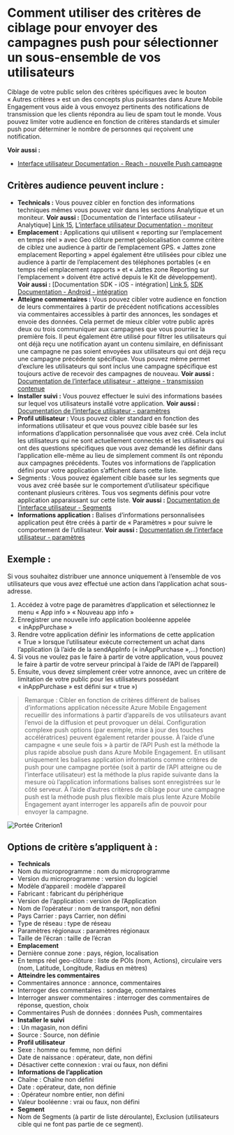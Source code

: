 <properties 
   pageTitle="Interface utilisateur de Azure Engagement Mobile - Reach critère" 
   description="Découvrez comment utiliser des critères de ciblage pour envoyer des campagnes push à sélectionner un sous-ensemble de vos utilisateurs à l’aide d’Azure Mobile Engagement" 
   services="mobile-engagement" 
   documentationCenter="" 
   authors="piyushjo" 
   manager="dwrede"
   editor=""/>

<tags
   ms.service="mobile-engagement"
   ms.devlang="na"
   ms.topic="article"
   ms.tgt_pltfrm="mobile-multiple"
   ms.workload="mobile" 
   ms.date="08/19/2016"
   ms.author="piyushjo"/>


# <a name="how-to-use-targeting-criteria-to-send-push-campaigns-to-a-select-subset-of-your-users"></a>Comment utiliser des critères de ciblage pour envoyer des campagnes push pour sélectionner un sous-ensemble de vos utilisateurs

Ciblage de votre public selon des critères spécifiques avec le bouton « Autres critères » est un des concepts plus puissantes dans Azure Mobile Engagement vous aide à vous envoyez pertinents des notifications de transmission que les clients répondra au lieu de spam tout le monde. Vous pouvez limiter votre audience en fonction de critères standards et simuler push pour déterminer le nombre de personnes qui reçoivent une notification.

**Voir aussi :**

- [Interface utilisateur Documentation - Reach - nouvelle Push campagne][Link 27]

## <a name="audience-criteria-can-include"></a>Critères audience peuvent inclure :
- **Technicals :** Vous pouvez cibler en fonction des informations techniques mêmes vous pouvez voir dans les sections Analytique et un moniteur. **Voir aussi :** [Documentation de l’interface utilisateur - Analytique] [ Link 15], [L’interface utilisateur Documentation - moniteur][Link 16]
- **Emplacement :** Applications qui utilisent « reporting sur l’emplacement en temps réel » avec Geo clôture permet géolocalisation comme critère de ciblez une audience à partir de l’emplacement GPS. « Jattes zone emplacement Reporting » appel également être utilisées pour ciblez une audience à partir de l’emplacement des téléphones portables (« en temps réel emplacement rapports » et « Jattes zone Reporting sur l’emplacement » doivent être activé depuis le Kit de développement). **Voir aussi :** [Documentation SDK - iOS - intégration] [ Link 5], [SDK Documentation - Android - intégration][Link 5]
- **Atteigne commentaires :** Vous pouvez cibler votre audience en fonction de leurs commentaires à partir de précédent notifications accessibles via commentaires accessibles à partir des annonces, les sondages et envoie des données. Cela permet de mieux cibler votre public après deux ou trois communiquer aux campagnes que vous pourriez la première fois. Il peut également être utilisé pour filtrer les utilisateurs qui ont déjà reçu une notification ayant un contenu similaire, en définissant une campagne ne pas soient envoyées aux utilisateurs qui ont déjà reçu une campagne précédente spécifique. Vous pouvez même permet d’exclure les utilisateurs qui sont inclus une campagne spécifique est toujours active de recevoir des campagnes de nouveau. **Voir aussi :** [Documentation de l’interface utilisateur - atteigne - transmission contenue][Link 29]
- **Installer suivi :** Vous pouvez effectuer le suivi des informations basées sur lequel vos utilisateurs installé votre application. **Voir aussi :** [Documentation de l’interface utilisateur - paramètres][Link 20]
- **Profil utilisateur :** Vous pouvez cibler standard en fonction des informations utilisateur et que vous pouvez cible basée sur les informations d’application personnalisée que vous avez créé. Cela inclut les utilisateurs qui ne sont actuellement connectés et les utilisateurs qui ont des questions spécifiques que vous avez demandé les définir dans l’application elle-même au lieu de simplement comment ils ont répondu aux campagnes précédents. Toutes vos informations de l’application défini pour votre application s’affichent dans cette liste.
- Segments : Vous pouvez également cible basée sur les segments que vous avez créé basée sur le comportement d’utilisateur spécifique contenant plusieurs critères. Tous vos segments définis pour votre application apparaissant sur cette liste. **Voir aussi :** [Documentation de l’interface utilisateur - Segments][Link 18]
- **Informations application :** Balises d’informations personnalisées application peut être créés à partir de « Paramètres » pour suivre le comportement de l’utilisateur. **Voir aussi :** [Documentation de l’interface utilisateur - paramètres][Link 20]

## <a name="example"></a>Exemple : 
Si vous souhaitez distribuer une annonce uniquement à l’ensemble de vos utilisateurs que vous avez effectué une action dans l’application achat sous-adresse.

1. Accédez à votre page de paramètres d’application et sélectionnez le menu « App info » « Nouveau app info »
2. Enregistrer une nouvelle info application booléenne appelée « inAppPurchase »
3. Rendre votre application définir les informations de cette application « True » lorsque l’utilisateur exécute correctement un achat dans l’application (à l’aide de la sendAppInfo (« inAppPurchase »,...) fonction)
4. Si vous ne voulez pas le faire à partir de votre application, vous pouvez le faire à partir de votre serveur principal à l’aide de l’API de l’appareil)
5. Ensuite, vous devez simplement créer votre annonce, avec un critère de limitation de votre public pour les utilisateurs possédant « inAppPurchase » est défini sur « true »)
 
> Remarque : Cibler en fonction de critères différent de balises d’informations application nécessite Azure Mobile Engagement recueillir des informations à partir d’appareils de vos utilisateurs avant l’envoi de la diffusion et peut provoquer un délai. Configuration complexe push options (par exemple, mise à jour des touches accélératrices) peuvent également retarder pousse. À l’aide d’une campagne « une seule fois » à partir de l’API Push est la méthode la plus rapide absolue push dans Azure Mobile Engagement. En utilisant uniquement les balises application informations comme critères de push pour une campagne portée (soit à partir de l’API atteigne ou de l’interface utilisateur) est la méthode la plus rapide suivante dans la mesure où l’application informations balises sont enregistrées sur le côté serveur. À l’aide d’autres critères de ciblage pour une campagne push est la méthode push plus flexible mais plus lente Azure Mobile Engagement ayant interroger les appareils afin de pouvoir pour envoyer la campagne.
 
![Portée Criterion1][29] 

## <a name="criterion-options-apply-to"></a>Options de critère s’appliquent à :
- **Technicals**     
- Nom du microprogramme : nom du microprogramme
- Version du microprogramme : version du logiciel
- Modèle d’appareil : modèle d’appareil
- Fabricant : fabricant du périphérique
- Version de l’application : version de l’Application
- Nom de l’opérateur : nom de transport, non défini
- Pays Carrier : pays Carrier, non défini
- Type de réseau : type de réseau
- Paramètres régionaux : paramètres régionaux
- Taille de l’écran : taille de l’écran
- **Emplacement**      
- Dernière connue zone : pays, région, localisation
- En temps réel geo-clôture : liste de POIs (nom, Actions), circulaire vers (nom, Latitude, Longitude, Radius en mètres)
- **Atteindre les commentaires**     
- Commentaires annonce : annonce, commentaires
- Interroger des commentaires : sondage, commentaires
- Interroger answer commentaires : interroger des commentaires de réponse, question, choix
- Commentaires Push de données : données Push, commentaires
- **Installer le suivi**     
- : Un magasin, non défini
- Source : Source, non définie
- **Profil utilisateur**     
- Sexe : homme ou femme, non défini
- Date de naissance : opérateur, date, non défini
- Désactiver cette connexion : vrai ou faux, non défini
- **Informations de l’application**      
- Chaîne : Chaîne non défini
- Date : opérateur, date, non définie
- : Opérateur nombre entier, non défini
- Valeur booléenne : vrai ou faux, non défini
- **Segment**    
- Nom de Segments (à partir de liste déroulante), Exclusion (utilisateurs cible qui ne font pas partie de ce segment).

<!--Image references-->
[1]: ./media/mobile-engagement-user-interface-navigation/navigation1.png
[2]: ./media/mobile-engagement-user-interface-home/home1.png
[3]: ./media/mobile-engagement-user-interface-home/home2.png
[4]: ./media/mobile-engagement-user-interface-home/home3.png
[5]: ./media/mobile-engagement-user-interface-home/home4.png
[6]: ./media/mobile-engagement-user-interface-home/home5.png
[7]: ./media/mobile-engagement-user-interface-my-account/myaccount1.png
[8]: ./media/mobile-engagement-user-interface-my-account/myaccount2.png
[9]: ./media/mobile-engagement-user-interface-my-account/myaccount3.png
[10]: ./media/mobile-engagement-user-interface-analytics/analytics1.png
[11]: ./media/mobile-engagement-user-interface-analytics/analytics2.png
[12]: ./media/mobile-engagement-user-interface-analytics/analytics3.png
[13]: ./media/mobile-engagement-user-interface-analytics/analytics4.png
[14]: ./media/mobile-engagement-user-interface-monitor/monitor1.png
[15]: ./media/mobile-engagement-user-interface-monitor/monitor2.png
[16]: ./media/mobile-engagement-user-interface-monitor/monitor3.png
[17]: ./media/mobile-engagement-user-interface-monitor/monitor4.png
[18]: ./media/mobile-engagement-user-interface-reach/reach1.png
[19]: ./media/mobile-engagement-user-interface-reach/reach2.png
[20]: ./media/mobile-engagement-user-interface-reach-campaign/Reach-Campaign1.png
[21]: ./media/mobile-engagement-user-interface-reach-campaign/Reach-Campaign2.png
[22]: ./media/mobile-engagement-user-interface-reach-campaign/Reach-Campaign3.png
[23]: ./media/mobile-engagement-user-interface-reach-campaign/Reach-Campaign4.png
[24]: ./media/mobile-engagement-user-interface-reach-campaign/Reach-Campaign5.png
[25]: ./media/mobile-engagement-user-interface-reach-campaign/Reach-Campaign6.png
[26]: ./media/mobile-engagement-user-interface-reach-campaign/Reach-Campaign7.png
[27]: ./media/mobile-engagement-user-interface-reach-campaign/Reach-Campaign8.png
[28]: ./media/mobile-engagement-user-interface-reach-campaign/Reach-Campaign9.png
[29]: ./media/mobile-engagement-user-interface-reach-criterion/Reach-Criterion1.png
[30]: ./media/mobile-engagement-user-interface-reach-content/Reach-Content1.png
[31]: ./media/mobile-engagement-user-interface-reach-content/Reach-Content2.png
[32]: ./media/mobile-engagement-user-interface-reach-content/Reach-Content3.png
[33]: ./media/mobile-engagement-user-interface-reach-content/Reach-Content4.png
[34]: ./media/mobile-engagement-user-interface-dashboard/dashboard1.png
[35]: ./media/mobile-engagement-user-interface-segments/segments1.png
[36]: ./media/mobile-engagement-user-interface-segments/segments2.png
[37]: ./media/mobile-engagement-user-interface-segments/segments3.png
[38]: ./media/mobile-engagement-user-interface-segments/segments4.png
[39]: ./media/mobile-engagement-user-interface-segments/segments5.png
[40]: ./media/mobile-engagement-user-interface-segments/segments6.png
[41]: ./media/mobile-engagement-user-interface-segments/segments7.png
[42]: ./media/mobile-engagement-user-interface-segments/segments8.png
[43]: ./media/mobile-engagement-user-interface-segments/segments9.png
[44]: ./media/mobile-engagement-user-interface-segments/segments10.png
[45]: ./media/mobile-engagement-user-interface-segments/segments11.png
[46]: ./media/mobile-engagement-user-interface-settings/settings1.png
[47]: ./media/mobile-engagement-user-interface-settings/settings2.png
[48]: ./media/mobile-engagement-user-interface-settings/settings3.png
[49]: ./media/mobile-engagement-user-interface-settings/settings4.png
[50]: ./media/mobile-engagement-user-interface-settings/settings5.png
[51]: ./media/mobile-engagement-user-interface-settings/settings6.png
[52]: ./media/mobile-engagement-user-interface-settings/settings7.png
[53]: ./media/mobile-engagement-user-interface-settings/settings8.png
[54]: ./media/mobile-engagement-user-interface-settings/settings9.png
[55]: ./media/mobile-engagement-user-interface-settings/settings10.png
[56]: ./media/mobile-engagement-user-interface-settings/settings11.png
[57]: ./media/mobile-engagement-user-interface-settings/settings12.png
[58]: ./media/mobile-engagement-user-interface-settings/settings13.png

<!--Link references-->
[Link 1]: mobile-engagement-user-interface.md
[Link 2]: mobile-engagement-troubleshooting-guide.md
[Link 3]: mobile-engagement-how-tos.md
[Link 4]: http://go.microsoft.com/fwlink/?LinkID=525553
[Link 5]: http://go.microsoft.com/fwlink/?LinkID=525554
[Link 6]: http://go.microsoft.com/fwlink/?LinkId=525555
[Link 7]: https://account.windowsazure.com/PreviewFeatures
[Link 8]: https://social.msdn.microsoft.com/Forums/azure/home?forum=azuremobileengagement
[Link 9]: http://azure.microsoft.com/services/mobile-engagement/
[Link 10]: http://azure.microsoft.com/documentation/services/mobile-engagement/
[Link 11]: http://azure.microsoft.com/pricing/details/mobile-engagement/
[Link 12]: mobile-engagement-user-interface-navigation.md
[Link 13]: mobile-engagement-user-interface-home.md
[Link 14]: mobile-engagement-user-interface-my-account.md
[Link 15]: mobile-engagement-user-interface-analytics.md
[Link 16]: mobile-engagement-user-interface-monitor.md
[Link 17]: mobile-engagement-user-interface-reach.md
[Link 18]: mobile-engagement-user-interface-segments.md
[Link 19]: mobile-engagement-user-interface-dashboard.md
[Link 20]: mobile-engagement-user-interface-settings.md
[Link 21]: mobile-engagement-troubleshooting-guide-analytics.md
[Link 22]: mobile-engagement-troubleshooting-guide-apis.md
[Link 23]: mobile-engagement-troubleshooting-guide-push-reach.md
[Link 24]: mobile-engagement-troubleshooting-guide-service.md
[Link 25]: mobile-engagement-troubleshooting-guide-sdk.md
[Link 26]: mobile-engagement-troubleshooting-guide-sr-info.md
[Link 27]: mobile-engagement-user-interface-reach-campaign.md
[Link 28]: mobile-engagement-user-interface-reach-criterion.md
[Link 29]: mobile-engagement-user-interface-reach-content.md
 
